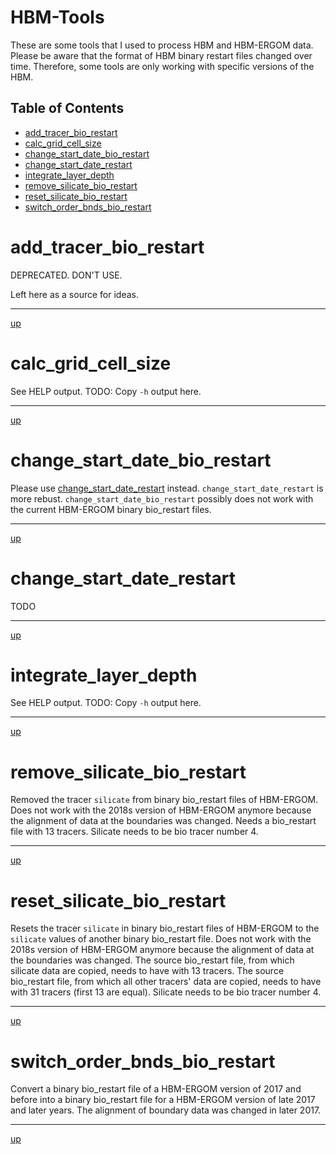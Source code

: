 # HBM-Tools

These are some tools that I used to process HBM and HBM-ERGOM data. Please be aware that the format of HBM binary restart files changed over time. Therefore, some tools are only working with specific versions of the HBM.



## Table of Contents

  * [add_tracer_bio_restart](#add_tracer_bio_restart)
  * [calc_grid_cell_size](#calc_grid_cell_size)
  * [change_start_date_bio_restart](#change_start_date_bio_restart)
  * [change_start_date_restart](#change_start_date_restart)
  * [integrate_layer_depth](#integrate_layer_depth)
  * [remove_silicate_bio_restart](#remove_silicate_bio_restart)
  * [reset_silicate_bio_restart](#reset_silicate_bio_restart)
  * [switch_order_bnds_bio_restart](#switch_order_bnds_bio_restart)


# add_tracer_bio_restart
  
  DEPRECATED. DON'T USE.
  
  Left here as a source for ideas.
  
-------

[up](#HBM-Tools)

# calc_grid_cell_size

See HELP output. TODO: Copy `-h` output here.


-------

[up](#HBM-Tools)

# change_start_date_bio_restart

  Please use [change_start_date_restart](#change_start_date_restart) instead. `change_start_date_restart` is more rebust. `change_start_date_bio_restart` possibly does not work with the current HBM-ERGOM binary bio_restart files.

-------

[up](#HBM-Tools)

# change_start_date_restart

TODO

-------

[up](#HBM-Tools)

# integrate_layer_depth

See HELP output. TODO: Copy `-h` output here.

-------

[up](#HBM-Tools)

# remove_silicate_bio_restart

  Removed the tracer `silicate` from binary bio_restart files of HBM-ERGOM. Does not work with the 2018s version of HBM-ERGOM anymore because the alignment of data at the boundaries was changed. Needs a bio_restart file with 13 tracers. Silicate needs to be bio tracer number 4.

-------

[up](#HBM-Tools)

# reset_silicate_bio_restart

  Resets the tracer `silicate` in binary bio_restart files of HBM-ERGOM to the `silicate` values of another binary bio_restart file. Does not work with the 2018s version of HBM-ERGOM anymore because the alignment of data at the boundaries was changed. The source bio_restart file, from which silicate data are copied, needs to have with 13 tracers. The source bio_restart file, from which all other tracers' data are copied, needs to have with 31 tracers (first 13 are equal).  Silicate needs to be bio tracer number 4.

-------

[up](#HBM-Tools)

# switch_order_bnds_bio_restart

  Convert a binary bio_restart file of a HBM-ERGOM version of 2017 and before into a binary bio_restart file for a HBM-ERGOM version of late 2017 and later years. The alignment of boundary data was changed in later 2017.

-------

[up](#HBM-Tools)

